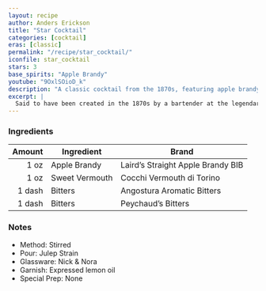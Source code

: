 ```yaml
---
layout: recipe
author: Anders Erickson
title: "Star Cocktail"
categories: [cocktail]
eras: [classic]
permalink: "/recipe/star_cocktail/"
iconfile: star_cocktail
stars: 3
base_spirits: "Apple Brandy"
youtube: "9OxlSOioD_k"
description: "A classic cocktail from the 1870s, featuring apple brandy, sweet vermouth, and bitters."
excerpt: |
  Said to have been created in the 1870s by a bartender at the legendary Manhattan Club, which once stood at the north corner of 34th Street and 5th Avenue, New York City. Our recipe is adapted from George J. Kappeler's 1895 <i>Modern American Drinks – How to Mix and Serve All Kinds of Cups and Drinks</i>. The "Star Cocktail (No. 2)" notably also appears in Harry Craddock's 1930 <i>The Savoy Cocktail Book</i>.
---
```


### Ingredients

| Amount | Ingredient     | Brand                             |
| -----: | -------------- | --------------------------------- |
|   1 oz | Apple Brandy   | Laird’s Straight Apple Brandy BIB |
|   1 oz | Sweet Vermouth | Cocchi Vermouth di Torino         |
| 1 dash | Bitters        | Angostura Aromatic Bitters        |
| 1 dash | Bitters        | Peychaud’s Bitters                |

### Notes

- Method: Stirred
- Pour: Julep Strain
- Glassware: Nick &amp; Nora
- Garnish: Expressed lemon oil
- Special Prep: None
